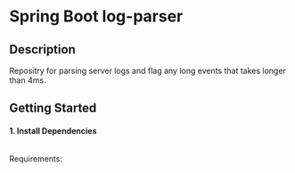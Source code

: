 # Spring Boot log-parser


## Description
Repositry for parsing server logs and flag any long events that takes longer than 4ms.

## Getting Started

#### 1. Install Dependencies

```sh

```
Requirements:
